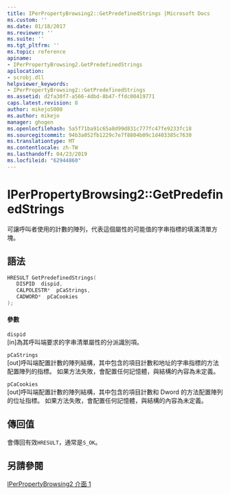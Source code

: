 ```yaml
---
title: IPerPropertyBrowsing2::GetPredefinedStrings |Microsoft Docs
ms.custom: ''
ms.date: 01/18/2017
ms.reviewer: ''
ms.suite: ''
ms.tgt_pltfrm: ''
ms.topic: reference
apiname:
- IPerPropertyBrowsing2.GetPredefinedStrings
apilocation:
- scrobj.dll
helpviewer_keywords:
- IPerPropertyBrowsing2::GetPredefinedStrings
ms.assetid: d2fa30f7-a566-4dbd-8b47-ffdc00419771
caps.latest.revision: 8
author: mikejo5000
ms.author: mikejo
manager: ghogen
ms.openlocfilehash: 5a5f71ba91c65a8d99d831c777fc47fe9233fc18
ms.sourcegitcommit: 94b3a052fb1229c7e7f8804b09c1d403385c7630
ms.translationtype: MT
ms.contentlocale: zh-TW
ms.lasthandoff: 04/23/2019
ms.locfileid: "62944860"
---
```

# <a name="iperpropertybrowsing2getpredefinedstrings"></a>IPerPropertyBrowsing2::GetPredefinedStrings
可讓呼叫者使用的計數的陣列，代表這個屬性的可能值的字串指標的填滿清單方塊。  
  
## <a name="syntax"></a>語法  
  
```cpp
HRESULT GetPredefinedStrings(  
   DISPID  dispid,  
   CALPOLESTR*  pCaStrings,  
   CADWORD*  pCaCookies  
);  
```  
  
#### <a name="parameters"></a>參數  
 `dispid`  
 [in]為其呼叫端要求的字串清單屬性的分派識別項。  
  
 `pCaStrings`  
 [out]呼叫端配置計數的陣列結構，其中包含的項目計數和地址的字串指標的方法配置陣列的指標。 如果方法失敗，會配置任何記憶體，與結構的內容為未定義。  
  
 `pCaCookies`  
 [out]呼叫端配置計數的陣列結構，其中包含的項目計數和 Dword 的方法配置陣列的位址指標。 如果方法失敗，會配置任何記憶體，與結構的內容為未定義。  
  
## <a name="return-value"></a>傳回值  
 會傳回有效`HRESULT`，通常是`S_OK`。  
  
## <a name="see-also"></a>另請參閱  
 [IPerPropertyBrowsing2 介面 1](../../winscript/reference/iperpropertybrowsing2-interface-1.md)